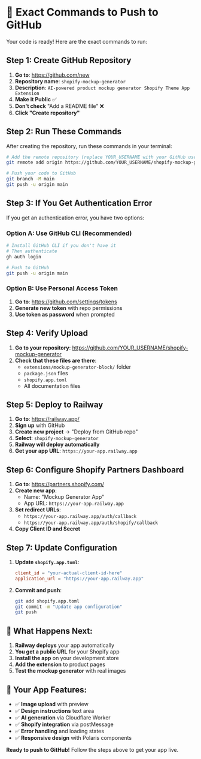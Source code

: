 # 🚀 Exact Commands to Push to GitHub

Your code is ready! Here are the exact commands to run:

## Step 1: Create GitHub Repository

1. **Go to**: https://github.com/new
2. **Repository name**: `shopify-mockup-generator`
3. **Description**: `AI-powered product mockup generator Shopify Theme App Extension`
4. **Make it Public** ✅
5. **Don't check** "Add a README file" ❌
6. **Click "Create repository"**

## Step 2: Run These Commands

After creating the repository, run these commands in your terminal:

```bash
# Add the remote repository (replace YOUR_USERNAME with your GitHub username)
git remote add origin https://github.com/YOUR_USERNAME/shopify-mockup-generator.git

# Push your code to GitHub
git branch -M main
git push -u origin main
```

## Step 3: If You Get Authentication Error

If you get an authentication error, you have two options:

### Option A: Use GitHub CLI (Recommended)
```bash
# Install GitHub CLI if you don't have it
# Then authenticate
gh auth login

# Push to GitHub
git push -u origin main
```

### Option B: Use Personal Access Token
1. **Go to**: https://github.com/settings/tokens
2. **Generate new token** with repo permissions
3. **Use token as password** when prompted

## Step 4: Verify Upload

1. **Go to your repository**: https://github.com/YOUR_USERNAME/shopify-mockup-generator
2. **Check that these files are there**:
   - `extensions/mockup-generator-block/` folder
   - `package.json` files
   - `shopify.app.toml`
   - All documentation files

## Step 5: Deploy to Railway

1. **Go to**: https://railway.app/
2. **Sign up** with GitHub
3. **Create new project** → "Deploy from GitHub repo"
4. **Select**: `shopify-mockup-generator`
5. **Railway will deploy automatically**
6. **Get your app URL**: `https://your-app.railway.app`

## Step 6: Configure Shopify Partners Dashboard

1. **Go to**: https://partners.shopify.com/
2. **Create new app**:
   - Name: "Mockup Generator App"
   - App URL: `https://your-app.railway.app`
3. **Set redirect URLs**:
   - `https://your-app.railway.app/auth/callback`
   - `https://your-app.railway.app/auth/shopify/callback`
4. **Copy Client ID and Secret**

## Step 7: Update Configuration

1. **Update `shopify.app.toml`**:
   ```toml
   client_id = "your-actual-client-id-here"
   application_url = "https://your-app.railway.app"
   ```

2. **Commit and push**:
   ```bash
   git add shopify.app.toml
   git commit -m "Update app configuration"
   git push
   ```

## 🎯 **What Happens Next:**

1. **Railway deploys** your app automatically
2. **You get a public URL** for your Shopify app
3. **Install the app** on your development store
4. **Add the extension** to product pages
5. **Test the mockup generator** with real images

## 🚀 **Your App Features:**

- ✅ **Image upload** with preview
- ✅ **Design instructions** text area
- ✅ **AI generation** via Cloudflare Worker
- ✅ **Shopify integration** via postMessage
- ✅ **Error handling** and loading states
- ✅ **Responsive design** with Polaris components

**Ready to push to GitHub!** Follow the steps above to get your app live.

